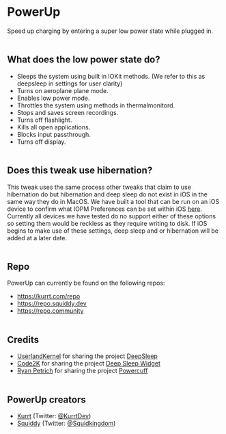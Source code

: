 # PowerUp
Speed up charging by entering a super low power state while plugged in.
<br/><br/>
## What does the low power state do?
- Sleeps the system using built in IOKit methods. (We refer to this as deepsleep in settings for user clarity)
- Turns on aeroplane plane mode.
- Enables low power mode.
- Throttles the system using methods in thermalmonitord.
- Stops and saves screen recordings.
- Turns off flashlight.
- Kills all open applications.
- Blocks input passthrough.
- Turns off display.
<br/><br/>

## Does this tweak use hibernation?
This tweak uses the same process other tweaks that claim to use hibernation do but hibernation and deep sleep do not exist in iOS in the same way they do in MacOS. We have built a tool that can be run on an iOS device to confirm what IOPM Preferences can be set within iOS [here](https://github.com/Kurrt/IOPMKeyChecker). Currently all devices we have tested do no support either of these options so setting them would be reckless as they require writing to disk. If iOS begins to make use of these settings, deep sleep and or hibernation will be added at a later date.
<br/><br/>
## Repo
PowerUp can currently be found on the following repos:
- https://kurrt.com/repo
- https://repo.squiddy.dev
- https://repo.community
<br/><br/>
## Credits
- [UserlandKernel](https://github.com/userlandkernel) for sharing the project [DeepSleep](https://github.com/userlandkernel/deepsleep)
- [Code2K](https://github.com/code2k) for sharing the project [Deep Sleep Widget](https://github.com/code2k/Deep-Sleep.wdgt)
- [Ryan Petrich](https://github.com/rpetrich) for sharing the project [Powercuff](https://github.com/rpetrich/Powercuff)
<br/><br/>
## PowerUp creators
- [Kurrt](https://github.com/Kurrt) (Twitter: [@KurrtDev](https://twitter.com/KurrtDev))
- [Squiddy](https://github.com/Squidkingdom) (Twitter: [@Squidkingdom](https://twitter.com/squidkingdom))
